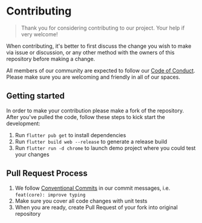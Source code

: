 # Contributing

> Thank you for considering contributing to our project. Your help if very welcome!

When contributing, it's better to first discuss the change you wish to make via issue or discussion, or any other method with the owners of this repository before making a change.

All members of our community are expected to follow our [Code of Conduct](CODE_OF_CONDUCT.md).
Please make sure you are welcoming and friendly in all of our spaces.

## Getting started

In order to make your contribution please make a fork of the repository. After you've pulled
the code, follow these steps to kick start the development:

1. Run `flutter pub get` to install dependencies
2. Run `flutter build web --release` to generate a release build
3. Run `flutter run -d chrome` to launch demo project where you could test your changes

## Pull Request Process

1. We follow [Conventional Commits](https://www.conventionalcommits.org/en/v1.0.0/)
   in our commit messages, i.e. `feat(core): improve typing`
2. Make sure you cover all code changes with unit tests
3. When you are ready, create Pull Request of your fork into original repository

